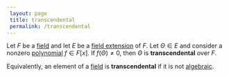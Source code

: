 ```yaml
---
 layout: page
 title: transcendental
 permalink: /transcendental
---
```

Let $F$ be a [field](https://defsmath.github.io/DefsMath/field) and let $E$ be a [field extension](https://defsmath.github.io/DefsMath/field_extension) of $F$. Let $\Theta \in E$ and consider a nonzero [polynomial](https://defsmath.github.io/DefsMath/polynomial_ring) $f\in F[x]$.  If $f(\Theta)\neq 0$, then $\Theta$ is **transcendental** over $F$. 

Equivalently, an element of a [field](https://defsmath.github.io/DefsMath/field) is **transcendental** if it is not [algebraic](https://defsmath.github.io/DefsMath/algebraic_element_of_an_algebra).
